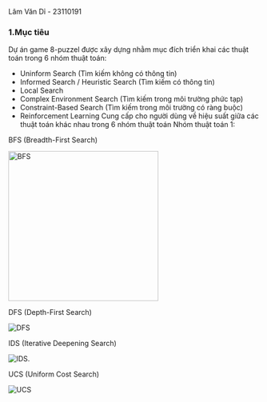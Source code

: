 Lâm Văn Dỉ - 23110191
### 1.Mục tiêu
Dự án game 8-puzzel được xây dựng nhằm mục đích triển khai các thuật toán trong 6 nhóm thuật toán:
 - Uninform Search (Tìm kiếm không có thông tin)
 - Informed Search / Heuristic Search (Tìm kiếm có thông tin)
 - Local Search 
 - Complex Environment Search (Tìm kiếm trong môi trường phức tạp)
 - Constraint-Based Search (Tìm kiếm trong môi trường có ràng buộc)
 - Reinforcement Learning
Cung cấp cho người dùng về hiệu suất giữa các thuật toán khác nhau trong 6 nhóm thuật toán
Nhóm thuật toán 1:


BFS (Breadth-First Search)

<img src="https://media2.giphy.com/media/v1.Y2lkPTc5MGI3NjExN3l1ZTlyOGM2amF0ZG1rMnlocnhnY3FqZWY2MXcwNHhrcW83YW9leCZlcD12MV9pbnRlcm5hbF9naWZfYnlfaWQmY3Q9Zw/GaOHKrpTiawcvoUjdZ/giphy.gif" alt="BFS" width="300"/>

DFS (Depth-First Search)


![DFS](https://media0.giphy.com/media/v1.Y2lkPTc5MGI3NjExYTY1NnExam5wdTgzY2s0cTZ0c2NpaXBibHV0eWJ5ZDl3dG12ZHQ4eCZlcD12MV9pbnRlcm5hbF9naWZfYnlfaWQmY3Q9Zw/BLLDvdAt5X7spkifaK/giphy.gif)


IDS (Iterative Deepening Search)


![IDS](https://media4.giphy.com/media/v1.Y2lkPTc5MGI3NjExcXY2N2t3d3RsbjExcXppeThoMnA3a3loOHF4MXV0NXU0NXpnOHJpMyZlcD12MV9pbnRlcm5hbF9naWZfYnlfaWQmY3Q9Zw/OgmVGLCc8j93VRUSJP/giphy.gif).



UCS (Uniform Cost Search)


![UCS](https://media2.giphy.com/media/v1.Y2lkPTc5MGI3NjExN2ZtZGhqcDN4b3pkaWxidnhld3g5dHd1anNtNW9xN2k0bnljdnA2biZlcD12MV9pbnRlcm5hbF9naWZfYnlfaWQmY3Q9Zw/OFBhqteP3EwAEelSFt/giphy.gif)
